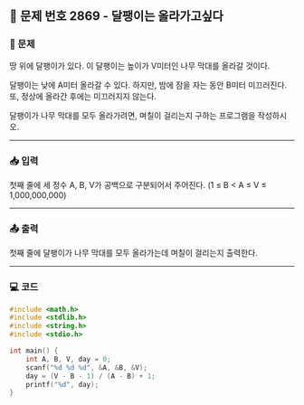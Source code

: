 ## 📝 문제 번호 2869 - 달팽이는 올라가고싶다  

### 📌 문제
땅 위에 달팽이가 있다. 이 달팽이는 높이가 V미터인 나무 막대를 올라갈 것이다.

달팽이는 낮에 A미터 올라갈 수 있다. 하지만, 밤에 잠을 자는 동안 B미터 미끄러진다. 또, 정상에 올라간 후에는 미끄러지지 않는다.

달팽이가 나무 막대를 모두 올라가려면, 며칠이 걸리는지 구하는 프로그램을 작성하시오.

---

### 📥 입력
첫째 줄에 세 정수 A, B, V가 공백으로 구분되어서 주어진다. (1 ≤ B < A ≤ V ≤ 1,000,000,000)

---

### 📤 출력
첫째 줄에 달팽이가 나무 막대를 모두 올라가는데 며칠이 걸리는지 출력한다.

---

### 💻 코드
```c
#include <math.h>
#include <stdlib.h>
#include <string.h>
#include <stdio.h>

int main() {
	int A, B, V, day = 0;
	scanf("%d %d %d", &A, &B, &V);
	day = (V - B - 1) / (A - B) + 1;
	printf("%d", day);
}
```
